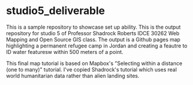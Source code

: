 # studio5_deliverable

This is a sample repository to showcase set up ability. This is the output repository for studio 5 of Professor Shadrock Roberts IDCE 30262 Web Mapping and Open Source GIS class. The output is a Github pages map highlighting a permanent refugee camp in Jordan and creating a feautre to ID water featuresw within 500 meters of a point. 

This final map tutorial is based on Mapbox's "Selecting within a distance (one to many)" tutorial. I've copied Shadrock's tutorial which uses real world humanitarian data rather than alien landing sites. 
